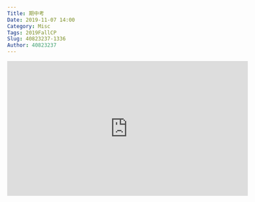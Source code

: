 ```yaml
---
Title: 期中考
Date: 2019-11-07 14:00
Category: Misc
Tags: 2019FallCP
Slug: 40823237-1336
Author: 40823237
---
```


<iframe width="560" height="315" src="https://www.youtube.com/embed/E5GaYRK97TY" frameborder="0" allow="accelerometer; autoplay; encrypted-media; gyroscope; picture-in-picture" allowfullscreen></iframe>
